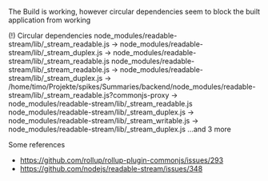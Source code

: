 The Build is working, however circular dependencies seem to block the built application from working

(!) Circular dependencies
node_modules/readable-stream/lib/_stream_readable.js -> node_modules/readable-stream/lib/_stream_duplex.js -> node_modules/readable-stream/lib/_stream_readable.js
node_modules/readable-stream/lib/_stream_readable.js -> node_modules/readable-stream/lib/_stream_duplex.js -> /home/timo/Projekte/spikes/Summaries/backend/node_modules/readable-stream/lib/_stream_readable.js?commonjs-proxy -> node_modules/readable-stream/lib/_stream_readable.js
node_modules/readable-stream/lib/_stream_duplex.js -> node_modules/readable-stream/lib/_stream_writable.js -> node_modules/readable-stream/lib/_stream_duplex.js
...and 3 more

Some references
- https://github.com/rollup/rollup-plugin-commonjs/issues/293
- https://github.com/nodejs/readable-stream/issues/348